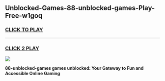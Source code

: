 
## Unblocked-Games-88-unblocked-games-Play-Free-w1goq
<h3>
<a href="https://premium76.site?title=88-unblocked-games&ref=19M">CLICK TO PLAY</a></h3>
<hr>

<h3>
<a href="https://premium76.site?title=88-unblocked-games&ref=19M">CLICK 2 PLAY</a>
  
</h3>

<a href="https://premium76.site?title=88-unblocked-games&ref=19M"><img src="https://clearcache.store/games.png"></a>


**88-unblocked-games games unblocked: Your Gateway to Fun and Accessible Online Gaming**

